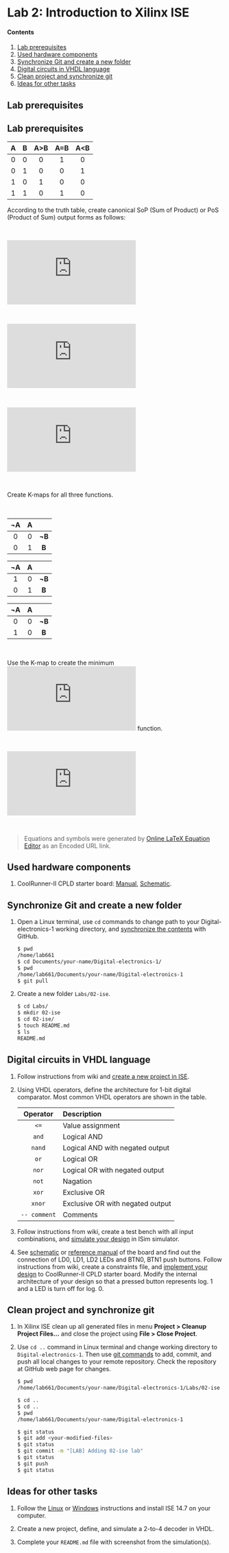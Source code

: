 # Lab 2: Introduction to Xilinx ISE

#### Contents

1. [Lab prerequisites](#Lab-prerequisites)
2. [Used hardware components](#Used-hardware-components)
3. [Synchronize Git and create a new folder](#Synchronize-Git-and-create-a-new-folder)
4. [Digital circuits in VHDL language](#Digital-circuits-in-VHDL-language)
5. [Clean project and synchronize git](#Clean-project-and-synchronize-git)
6. [Ideas for other tasks](#Ideas-for-other-tasks)


## Lab prerequisites

## Lab prerequisites

| **A** | **B** | **A>B** | **A=B** | **A<B** |
| :-: | :-: | :-: | :-: | :-: |
| 0 | 0 | 0 | 1 | 0 |
| 0 | 1 | 0 | 0 | 1 |
| 1 | 0 | 1 | 0 | 0 |
| 1 | 1 | 0 | 1 | 0 |

According to the truth table, create canonical SoP (Sum of Product) or PoS (Product of Sum) output forms as follows:

&nbsp;

![equation](https://latex.codecogs.com/gif.latex?y_%7BA%3CB%7D%5E%7BSoP%7D%3DA%5Ccdot%20%5Coverline%7BB%7D)

&nbsp;

![equation](https://latex.codecogs.com/gif.latex?y_%7BA%3DB%7D%5E%7BSoP%7D%3D%5Coverline%7BA%7D%5Ccdot%20%5Coverline%7BB%7D&plus;A%5Ccdot%20B)

&nbsp;

![equation](https://latex.codecogs.com/gif.latex?y_%7BA%3CB%7D%5E%7BPoS%7D%3D%28A&plus;B%29%5Ccdot%28%5Coverline%7BA%7D&plus;B%29%5Ccdot%28%5Coverline%7BA%7D&plus;%5Coverline%7BB%7D%29)

&nbsp;

Create K-maps for all three functions.

&nbsp;

| **¬A** | **A** |  |                
| :-: | :-: | :-: | 
| 0 | 0 | **¬B** |        
| 0 | 1 | **B** |   

| **¬A** | **A** |  |      
| :-: | :-: | :-: |
| 1 | 0 | **¬B** |
| 0 | 1 | **B** |

| **¬A** | **A** |  |      
| :-: | :-: | :-: |
| 0 | 0 | **¬B** |
| 1 | 0 | **B** |

&nbsp;

Use the K-map to create the minimum ![equation](https://latex.codecogs.com/gif.latex?y_%7BA%3CB%7D%5E%7BPoS%2Cmin%7D) function.

&nbsp;

![equation](https://latex.codecogs.com/gif.latex?y_%7BA%3CB%7D%5E%7BPoS%2Cmin%7D%3D%5Coverline%7BA%7D%5Ccdot%20B)
    
&nbsp;

> Equations and symbols were generated by [Online LaTeX Equation Editor](https://www.codecogs.com/latex/eqneditor.php) as an Encoded URL link.
>

## Used hardware components

1. CoolRunner-II CPLD starter board: [Manual](../../Docs/coolrunner-ii_rm.pdf), [Schematic](../../Docs/coolrunner-ii_sch.pdf).


## Synchronize Git and create a new folder

1. Open a Linux terminal, use `cd` commands to change path to your Digital-electronics-1 working directory, and [synchronize the contents](https://github.com/joshnh/Git-Commands) with GitHub.

    ```bash
    $ pwd
    /home/lab661
    $ cd Documents/your-name/Digital-electronics-1/
    $ pwd
    /home/lab661/Documents/your-name/Digital-electronics-1
    $ git pull
    ```

2. Create a new folder `Labs/02-ise`.

    ```bash
    $ cd Labs/
    $ mkdir 02-ise
    $ cd 02-ise/
    $ touch README.md
    $ ls
    README.md
    ```


## Digital circuits in VHDL language

1. Follow instructions from wiki and [create a new project in ISE](https://github.com/tomas-fryza/Digital-electronics-1/wiki).

2. Using VHDL operators, define the architecture for 1-bit digital comparator. Most common VHDL operators are shown in the table.

    | **Operator** | **Description** |
    | :-: | :-- |
    | `<=` | Value assignment |
    | `and` | Logical AND |
    | `nand` | Logical AND with negated output |
    | `or` | Logical OR |
    | `nor` | Logical OR with negated output |
    | `not` | Nagation |
    | `xor` | Exclusive OR |
    | `xnor` | Exclusive OR with negated output |
    | `-- comment` | Comments |

3. Follow instructions from wiki, create a test bench with all input combinations, and [simulate your design](https://github.com/tomas-fryza/Digital-electronics-1/wiki) in ISim simulator.

4. See [schematic](../../Docs/coolrunner-ii_sch.pdf) or [reference manual](../../Docs/coolrunner-ii_rm.pdf) of the board and find out the connection of LD0, LD1, LD2 LEDs and BTN0, BTN1 push buttons. Follow instructions from wiki, create a constraints file, and [implement your design](https://github.com/tomas-fryza/Digital-electronics-1/wiki) to CoolRunner-II CPLD starter board. Modify the internal architecture of your design so that a pressed button represents log. 1 and a LED is turn off for log. 0.


## Clean project and synchronize git

1. In Xilinx ISE clean up all generated files in menu **Project > Cleanup Project Files...** and close the project using **File > Close Project**.

2. Use `cd ..` command in Linux terminal and change working directory to `Digital-electronics-1`. Then use [git commands](https://github.com/joshnh/Git-Commands) to add, commit, and push all local changes to your remote repository. Check the repository at GitHub web page for changes.

    ```bash
    $ pwd
    /home/lab661/Documents/your-name/Digital-electronics-1/Labs/02-ise

    $ cd ..
    $ cd ..
    $ pwd
    /home/lab661/Documents/your-name/Digital-electronics-1

    $ git status
    $ git add <your-modified-files>
    $ git status
    $ git commit -m "[LAB] Adding 02-ise lab"
    $ git status
    $ git push
    $ git status
    ```


## Ideas for other tasks

1. Follow the [Linux](https://github.com/tomas-fryza/Digital-electronics-1/wiki) or [Windows](https://www.xilinx.com/support/download/index.html/content/xilinx/en/downloadNav/vivado-design-tools/archive-ise.html) instructions and install ISE 14.7 on your computer.

2. Create a new project, define, and simulate a 2-to-4 decoder in VHDL.

3. Complete your `README.md` file with screenshot from the simulation(s).
